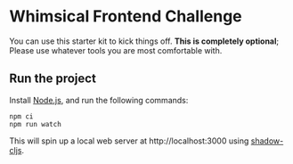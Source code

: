 # Whimsical Frontend Challenge

You can use this starter kit to kick things off. **This is completely
optional**; Please use whatever tools you are most comfortable with.

## Run the project

Install [Node.js](https://nodejs.org/), and run the following commands:

```
npm ci
npm run watch
```

This will spin up a local web server at http://localhost:3000 using [shadow-cljs](https://github.com/thheller/shadow-cljs).
